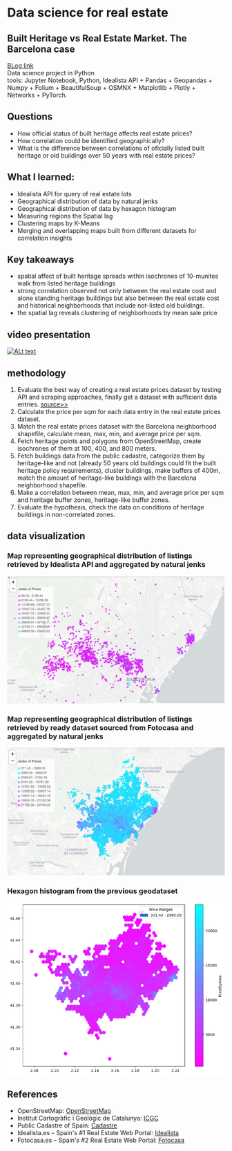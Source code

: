 # Data science for real estate
## Built Heritage vs Real Estate Market. The Barcelona case 
[BLog link](https://blog.iaac.net/correlation-of-heritage-and-real-estate-barcelona-case/)</br>
Data science project in Python </br>
tools: Jupyter Notebook, Python,  Idealista API  +  Pandas +  Geopandas +  Numpy +  Folium + BeautifulSoup + OSMNX + Matplotlib + Plotly + Networks + PyTorch.
## Questions
- How official status of built heritage affects real estate prices?
- How correlation could be identified geographically?
- What is the difference between correlations of oficially listed built heritage or old buildings over 50 years with real estate prices?
## What I learned: 
- Idealista API for query of real estate lots
- Geographical distribution of data by natural jenks
- Geographical distribution of data by hexagon histogram
- Measuring regions the Spatial lag
- Clustering maps by K-Means
- Merging and overlapping maps built from different datasets for correlation insights
## Key takeaways
- spatial affect of built heritage spreads within isochrones of 10-munites walk from listed heritage buildings
- strong correlation observed not only between the real estate cost and alone standing heritage buildings but also between the real estate cost and historical neighborhoods that include not-listed old buildings.
- the spatial lag reveals clustering of neighborhoods by mean sale price
## video presentation
[![ALt text](https://img.youtube.com/vi/d7XqRdQ6O6Y/0.jpg)](https://www.youtube.com/watch?v=d7XqRdQ6O6Y)
## methodology
1. Evaluate the best way of creating a real estate prices dataset by testing API and scraping approaches, finally get a dataset with sufficient data entries. [source>>](DS3_FIN_11.ipynb)
2. Calculate the price per sqm for each data entry in the real estate prices dataset.
3. Match the real estate prices dataset with the Barcelona neighborhood shapefile, calculate mean, max, min, and average price per sqm.
4. Fetch heritage points and polygons from OpenStreetMap, create isochrones of them at 100, 400, and 800 meters.
5. Fetch buildings data from the public cadastre, categorize them by heritage-like and not (already 50 years old buildings could fit the built heritage policy requirements), cluster buildings, make buffers of 400m, match the amount of heritage-like buildings with the Barcelona neighborhood shapefile.
6. Make a correlation between mean, max, min, and average price per sqm and heritage buffer zones, heritage-like buffer zones.
7. Evaluate the hypothesis, check the data on conditions of heritage buildings in non-correlated zones.
## data visualization
### Map representing geographical distribution of listings retrieved by Idealista API and aggregated by natural jenks
![Alt text](visuals/api_2.JPG)
### Map representing geographical distribution of listings retrieved by ready dataset sourced from Fotocasa and aggregated by natural jenks
![](visuals/scrape_1.JPG)
### Hexagon histogram from the previous geodataset
![](visuals/Hist_scraped01.png)
## References
- OpenStreetMap: [OpenStreetMap](https://www.openstreetmap.org)
- Institut Cartogràfic i Geològic de Catalunya: [ICGC](http://www.icgc.cat)
- Public Cadastre of Spain: [Cadastre](https://www.sedecatastro.gob.es/)
- Idealista.es – Spain's #1 Real Estate Web Portal: [Idealista](https://www.idealista.es)
- Fotocasa.es – Spain's #2 Real Estate Web Portal: [Fotocasa](https://www.fotocasa.es)
